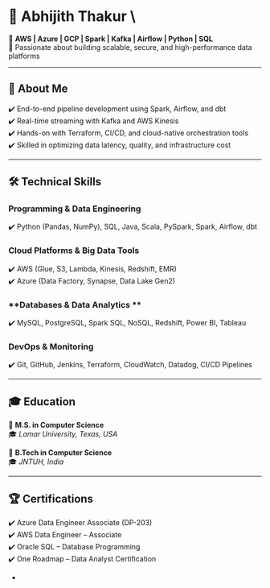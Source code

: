 
# 💼 Abhijith Thakur  \
🔹 **AWS | Azure | GCP | Spark | Kafka | Airflow | Python | SQL**  
🔹 Passionate about building scalable, secure, and high-performance data platforms  

---

## 📌 About Me  

✔️ End-to-end pipeline development using Spark, Airflow, and dbt  
✔️ Real-time streaming with Kafka and AWS Kinesis  
✔️ Hands-on with Terraform, CI/CD, and cloud-native orchestration tools  
✔️ Skilled in optimizing data latency, quality, and infrastructure cost  

---

## 🛠️ Technical Skills  

### **Programming & Data Engineering**  
✔️ Python (Pandas, NumPy), SQL, Java, Scala, PySpark, Spark, Airflow, dbt  

### **Cloud Platforms & Big Data Tools**  
✔️ AWS (Glue, S3, Lambda, Kinesis, Redshift, EMR)  
✔️ Azure (Data Factory, Synapse, Data Lake Gen2)  

### **Databases & Data Analytics **  
✔️ MySQL, PostgreSQL, Spark SQL, NoSQL, Redshift, Power BI, Tableau  

### **DevOps & Monitoring**  
✔️ Git, GitHub, Jenkins, Terraform, CloudWatch, Datadog, CI/CD Pipelines  

---

## 🎓 Education  
📌 **M.S. in Computer Science**  
🎓 *Lamar University, Texas, USA*  

📌 **B.Tech in Computer Science**  
🎓 *JNTUH, India*  

---

## 🏆 Certifications  
✔️ Azure Data Engineer Associate (DP-203)  
✔️ AWS Data Engineer – Associate  
✔️ Oracle SQL – Database Programming  
✔️ One Roadmap – Data Analyst Certification  

-
